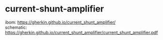 # current-shunt-amplifier

ibom: https://gherkin.github.io/current_shunt_amplifier/  
schematic: https://gherkin.github.io/current_shunt_amplifier/current_shunt_amplifier.pdf
